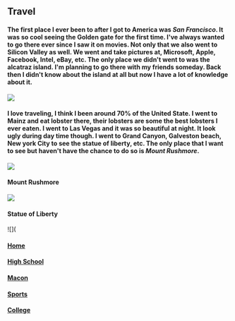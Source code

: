 ## **Travel**
#### The first place I ever been to after I got to America was _San Francisco_. It was so cool seeing the Golden gate for the first time. I've always wanted to go there ever since I saw it on movies. Not only that we also went to Silicon Valley as well. We went and take pictures at, Microsoft, Apple, Facebook, Intel, eBay, etc. The only place we didn't went to was the alcatraz island. I'm planning to go there with my friends someday. Back then I didn't know about the island at all but now I have a lot of knowledge about it.
![](https://github.com/Visal-So/Midterm-Project/blob/main/Images/Alcatraz_island.jpg)
#### I love traveling, I think I been around 70% of the United State. I went to Mainz and eat lobster there, their lobsters are some the best lobsters I ever eaten. I went to Las Vegas and it was so beautiful at night. It look ugly during day time though. I went to Grand Canyon, Galveston beach, New york City to see the statue of liberty, etc. The only place that I want to see but haven't have the chance to do so is _Mount Rushmore_.
![](https://github.com/Visal-So/Midterm-Project/blob/main/Images/Mount_Rushmore.jfif)
#### Mount Rushmore
![](https://github.com/Visal-So/Midterm-Project/blob/main/Images/Statue_Liberty.jpg)
#### Statue of Liberty
![](
#### [Home](https://github.com/Visal-So/Midterm-Project/blob/main/README.md)
#### [High School](https://github.com/Visal-So/Midterm-Project/blob/main/firstpage.md)
#### [Macon](https://github.com/Visal-So/Midterm-Project/blob/main/secondpage.md)
#### [Sports](https://github.com/Visal-So/Midterm-Project/blob/main/fourthpage.md)
#### [College](https://github.com/Visal-So/Midterm-Project/blob/main/fifthpage.md)
